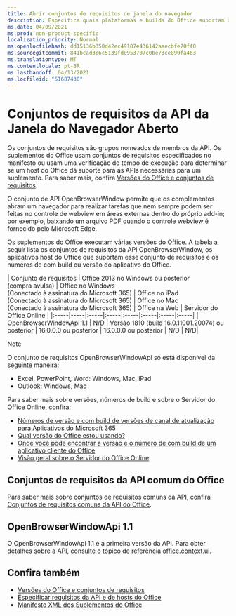 ```yaml
---
title: Abrir conjuntos de requisitos de janela do navegador
description: Especifica quais plataformas e builds do Office suportam a API openBrowserWindow.
ms.date: 04/09/2021
ms.prod: non-product-specific
localization_priority: Normal
ms.openlocfilehash: dd15136b350d42ec49187e436142aaecbfe70f40
ms.sourcegitcommit: 841bcad3c6c5139fd0953707c0be73ce890fa463
ms.translationtype: MT
ms.contentlocale: pt-BR
ms.lasthandoff: 04/13/2021
ms.locfileid: "51687430"
---
```

# <a name="open-browser-window-api-requirement-sets"></a>Conjuntos de requisitos da API da Janela do Navegador Aberto

Os conjuntos de requisitos são grupos nomeados de membros da API. Os suplementos do Office usam conjuntos de requisitos especificados no manifesto ou usam uma verificação de tempo de execução para determinar se um host do Office dá suporte para as APIs necessárias para um suplemento. Para saber mais, confira [Versões do Office e conjuntos de requisitos](../../develop/office-versions-and-requirement-sets.md).

O conjunto de API OpenBrowserWindow permite que os complementos abram um navegador para realizar tarefas que nem sempre podem ser feitas no controle de webview em áreas externas dentro do próprio add-in; por exemplo, baixando um arquivo PDF quando o controle webview é fornecido pelo Microsoft Edge.

Os suplementos do Office executam várias versões do Office. A tabela a seguir lista os conjuntos de requisitos da API OpenBrowserWindow, os aplicativos host do Office que suportam esse conjunto de requisitos e os números de com build ou versão do aplicativo do Office.

|  Conjunto de requisitos  | Office 2013 no Windows ou posterior<br>(compra avulsa) | Office no Windows<br>(Conectado à assinatura do Microsoft 365) |  Office no iPad<br>(Conectado à assinatura do Microsoft 365)  |  Office no Mac<br>(Conectado à assinatura do Microsoft 365)  | Office na Web  |  Servidor do Office Online  |
|:-----|-----|:-----|:-----|:-----|:-----|:-----|:-----|
| OpenBrowserWindowApi 1.1  | N/D | Versão 1810 (build 16.0.11001.20074) ou posterior | 16.0.0.0 ou posterior | 16.0.0.0 ou posterior | N/D | N/D|

> [!NOTE]
> O conjunto de requisitos OpenBrowserWindowApi só está disponível da seguinte maneira:
>
> - Excel, PowerPoint, Word: Windows, Mac, iPad
> - Outlook: Windows, Mac

Para saber mais sobre versões, números de build e sobre o Servidor do Office Online, confira:

- [Números de versão e com build de versões de canal de atualização para Aplicativos do Microsoft 365](/officeupdates/update-history-microsoft365-apps-by-date)
- [Qual versão do Office estou usando?](https://support.office.com/article/What-version-of-Office-am-I-using-932788b8-a3ce-44bf-bb09-e334518b8b19)
- [Onde você pode encontrar a versão e o número de com build de um aplicativo cliente do Office](https://support.office.com/article/version-and-build-numbers-of-update-channel-releases-ae942449-1fca-4484-898b-a933ea23def7)
- [Visão geral sobre o Servidor do Office Online](/officeonlineserver/office-online-server-overview)

## <a name="office-common-api-requirement-sets"></a>Conjuntos de requisitos da API comum do Office

Para saber mais sobre conjuntos de requisitos comuns da API, confira [Conjuntos de requisitos comuns da API do Office](office-add-in-requirement-sets.md).

## <a name="openbrowserwindowapi-11"></a>OpenBrowserWindowApi 1.1

O OpenBrowserWindowApi 1.1 é a primeira versão da API. Para obter detalhes sobre a API, consulte o tópico de referência [office.context.ui.](/javascript/api/office/office.context#ui)

## <a name="see-also"></a>Confira também

- [Versões do Office e conjuntos de requisitos](../../develop/office-versions-and-requirement-sets.md)
- [Especificar requisitos da API e de hosts do Office](../../develop/specify-office-hosts-and-api-requirements.md)
- [Manifesto XML dos Suplementos do Office](../../develop/add-in-manifests.md)

